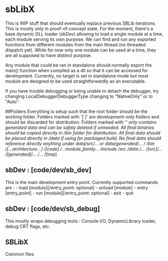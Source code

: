 # sbLibX
This is WIP stuff that should eventually replace previous SBLib iterations. This is mostly only in proof-of-concept state.
For the moment, there's a base dynamic DLL loader (sbDev) allowing to load a single module at a time, each module serving its own purpose.
We can find and run any exported functions  from different modules from the main thread (no threaded dispatch yet).
While for now only one module can be used at a time, they are all supposed to have distinct purpose.

Any module that could be ran in standalone should normally export the main() function when compiled as a dll so
that it can be accessed for development. Currently, no target is set in standalone mode but most module are designed to be used
straightforwardly as an executable.

If you have trouble debugging or being unable to detach the debugger, try changing LocalDebuggerDebuggerType changing to "NativeOnly" or to "Auto".


##Folders
Everything is setup such that the root folder should be the working folder.
Folders marked with '[ ]' are development-only folders and should be discarded for distribution.
Folders marked with '*' only contains generated data and can be safely deleted if unneeded.
All final binaries should be copied directly in /bin folder for distribution.
All final data should be placed directly in /data if using for packaged build. No final data should reference directly anything under data/src/... or data/generated/...
	/
		/*bin
			/[...architecture...]
		/[code]
			/...module_family...
				/include
				/src
		/data
			/...
				/[src]/...
				/*[generated]/...
				/...
		/*[tmp]

## sbDev : [code/dev/sb_dev]
This is the main development entry point.
Currently supported commands are :
	- load [module][/entry_point: optional]
	- unload [module]
	- entry [entry_point]
	- run [module][/entry_point: optional]
	- exit
	- quit

## sbDev : [code/dev/sb_debug]
This mostly wraps debugging tools : Console I/O, DynamicLibrary loader, debug CRT flags, etc.

## SBLibX
Common files 

